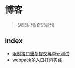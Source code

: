 # 博客
>胡思乱想/奇思妙想
## index
- [限制接口重复提交与单元测试](https://github.com/CC712/blog/blob/master/articles/unit%20Test%20for%20interface%20limit.md)
 -  [webpack多入口打包实践](https://github.com/CC712/blog/blob/master/articles/webpack%20multiple%20entries%20config%20practice.md)